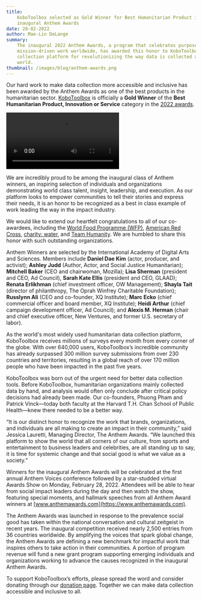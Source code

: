 ```yaml
---
title:
    KoboToolbox selected as Gold Winner for Best Humanitarian Product in the
    inaugural Anthem Awards
date: 28-02-2022
author: Mae-Lin DeLange
summary:
    The inaugural 2022 Anthem Awards, a program that celebrates purpose and
    mission-driven work worldwide, has awarded this honor to KoboToolbox’s data
    collection platform for revolutionizing the way data is collected across the
    world.
thumbnail: /images/blog/anthem-awards.png
---
```


Our hard work to make data collection more accessible and inclusive has been
awarded by the Anthem Awards as one of the best products in the humanitarian
sector. [KoboToolbox](https://www.kobotoolbox.org/) is officially a **Gold
Winner** of the **Best Humanitarian Product, Innovation or Service** category in
the
[2022 awards](https://www.anthemawards.com/winners/list/#humanitarian-action-services/product-innovation-or-service-categories-not-for-profit/1976/25391).

<video controls>
  <source src="/images/blog/anthem.mp4" type="video/mp4">
</video>

We are incredibly proud to be among the inaugural class of Anthem winners, an
inspiring selection of individuals and organizations demonstrating world class
talent, insight, leadership, and execution. As our platform looks to empower
communities to tell their stories and express their needs, it is an honor to be
recognized as a best in class example of work leading the way in the impact
industry.

We would like to extend our heartfelt congratulations to all of our co-awardees,
including the
[World Food Programme (WFP)](https://cdn.wfp.org/2020/technology-innovation-peaceprize/),
[American Red Cross](https://www.redcross.org/get-help/disaster-relief-and-recovery-services/meet-clara.html),
[charity: water](https://www.charitywater.org/), and
[Team Humanity](https://teamhumanity.info/). We are humbled to share this honor
with such outstanding organizations.

Anthem Winners are selected by the International Academy of Digital Arts and
Sciences. Members include **Daniel Dae Kim** (actor, producer, and activist);
**Ashley Judd** (Author, Actor, and Social Justice Humanitarian); **Mitchell
Baker** (CEO and chairwoman, Mozilla); **Lisa Sherman** (president and CEO, Ad
Council), **Sarah Kate Ellis** (president and CEO, GLAAD); **Renata Erlikhman**
(chief investment officer, OW Management); **Shayla Tait** (director of
philanthropy, The Oprah Winfrey Charitable Foundation); **Russlynn Ali** (CEO
and co-founder, XQ Institute); **Marc Ecko** (chief commercial officer and board
member, XQ Institute); **Heidi Arthur** (chief campaign development officer, Ad
Council); and **Alexis M. Herman** (chair and chief executive officer, New
Ventures, and former U.S. secretary of labor).

As the world's most widely used humanitarian data collection platform,
KoboToolbox receives millions of surveys every month from every corner of the
globe. With over 640,000 users, KoboToolbox’s incredible community has already
surpassed 300 million survey submissions from over 230 countries and
territories, resulting in a global reach of over 170 million people who have
been impacted in the past five years.

KoboToolbox was born out of the urgent need for better data collection tools.
Before KoboToolbox, humanitarian organizations mainly collected data by hand,
and analysis would often only conclude after critical policy decisions had
already been made. Our co-founders, Phuong Pham and Patrick Vinck—today both
faculty at the Harvard T.H. Chan School of Public Health—knew there needed to be
a better way.

“It is our distinct honor to recognize the work that brands, organizations, and
individuals are all making to create an impact in their community,” said Jessica
Lauretti, Managing Director, The Anthem Awards. “We launched this platform to
show the world that all corners of our culture, from sports and entertainment to
business leaders and celebrities, are all standing up to say, it is time for
systemic change and that social good is what we value as a society.”

Winners for the inaugural Anthem Awards will be celebrated at the first annual
Anthem Voices conference followed by a star-studded virtual Awards Show on
Monday, February 28, 2022. Attendees will be able to hear from social impact
leaders during the day and then watch the show, featuring special moments, and
hallmark speeches from all Anthem Award winners at
[www.anthemawards.com](https://www.anthemawards.com).

The Anthem Awards was launched in response to the prevalence social good has
taken within the national conversation and cultural zeitgeist in recent years.
The inaugural competition received nearly 2,500 entries from 36 countries
worldwide. By amplifying the voices that spark global change, the Anthem Awards
are defining a new benchmark for impactful work that inspires others to take
action in their communities. A portion of program revenue will fund a new grant
program supporting emerging individuals and organizations working to advance the
causes recognized in the inaugural Anthem Awards.

To support KoboToolbox’s efforts, please spread the word and consider donating
through our [donation page](https://www.kobotoolbox.org/donate/). Together we
can make data collection accessible and inclusive to all.
